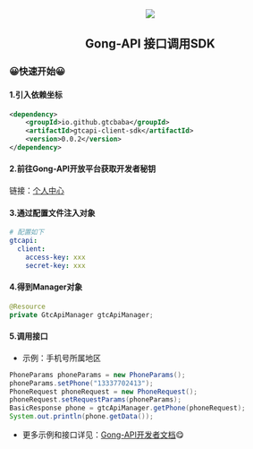 <div align=center>
  <img src="http://doc.gtcbaba.icu/img/gif/jisoo.gif" loop="true"/>
</div>

<h2 align="center">Gong-API 接口调用SDK</h2>

### 😀快速开始😀
#### 1.引入依赖坐标
```xml
<dependency>
    <groupId>io.github.gtcbaba</groupId>
    <artifactId>gtcapi-client-sdk</artifactId>
    <version>0.0.2</version>
</dependency>
```
#### 2.前往Gong-API开放平台获取开发者秘钥
链接：<a target="_blank" href="http://www.gtcbaba.icu/account/center">个人中心</a>
#### 3.通过配置文件注入对象
```yml
# 配置如下
gtcapi:
  client:
    access-key: xxx
    secret-key: xxx
```
#### 4.得到Manager对象
```java
@Resource
private GtcApiManager gtcApiManager;
```
#### 5.调用接口
- 示例：手机号所属地区
```java
PhoneParams phoneParams = new PhoneParams();
phoneParams.setPhone("13337702413");
PhoneRequest phoneRequest = new PhoneRequest();
phoneRequest.setRequestParams(phoneParams);
BasicResponse phone = gtcApiManager.getPhone(phoneRequest);
System.out.println(phone.getData());
```

- 更多示例和接口详见：<a target="_blank" href="http://doc.gtcbaba.icu/">Gong-API开发者文档</a>😋

